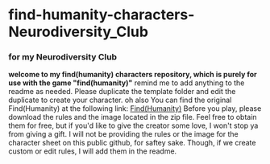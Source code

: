 # find-humanity-characters-Neurodiversity_Club
### for my Neurodiversity Club
**welcome to my find(humanity) characters repository, which is purely for use with the game "find(humanity)"**
remind me to add anything to the readme as needed.
Please duplicate the template folder and edit the duplicate to create your character.
oh also
You can find the original Find(Humanity) at the following link: [Find(Humanity)](https://ghostspark-off.itch.io/find-humanity)
Before you play, please download the rules and the image located in the zip file. 
Feel free to obtain them for free, but if you'd like to give the creator some love, I won't stop ya from giving a gift.
I will not be providing the rules or the image for the character sheet on this public github, for saftey sake.
Though, if we create custom or edit rules, I will add them in the readme.
